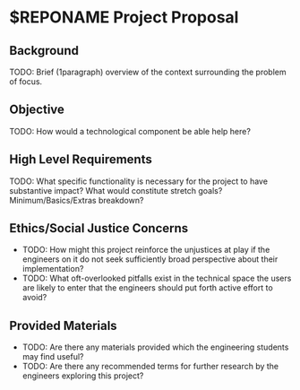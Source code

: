 # $REPONAME Project Proposal


## Background

TODO: Brief (1paragraph) overview of the context surrounding the problem of focus.

## Objective 

TODO: How would a technological component be able help here?

## High Level Requirements

TODO: What specific functionality is necessary for the project to have substantive impact? What would constitute stretch goals? Minimum/Basics/Extras breakdown?

## Ethics/Social Justice Concerns

  + TODO: How might this project reinforce the unjustices at play if the engineers on it do not seek sufficiently broad perspective about their implementation?
  + TODO: What oft-overlooked pitfalls exist in the technical space the users are likely to enter that the engineers should put forth active effort to avoid?

## Provided Materials

  + TODO: Are there any materials provided which the engineering students may find useful?
  + TODO: Are there any recommended terms for further research by the engineers exploring this project?
